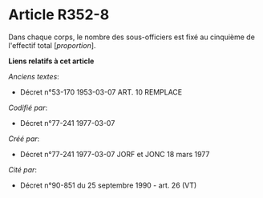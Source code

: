 # Article R352-8

Dans chaque corps, le nombre des sous-officiers est fixé au cinquième de l'effectif total [*proportion*].

**Liens relatifs à cet article**

_Anciens textes_:

  - Décret n°53-170 1953-03-07 ART. 10 REMPLACE

_Codifié par_:

  - Décret n°77-241 1977-03-07

_Créé par_:

  - Décret n°77-241 1977-03-07 JORF et JONC 18 mars 1977

_Cité par_:

  - Décret n°90-851 du 25 septembre 1990 - art. 26 (VT)
